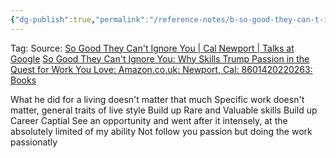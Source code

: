 ```yaml
---
{"dg-publish":true,"permalink":"/reference-notes/b-so-good-they-can-t-ignore-you/"}
---
```



Tag: 
Source: 
[So Good They Can't Ignore You | Cal Newport | Talks at Google](https://www.youtube.com/watch?v=qwOdU02SE0w)
[So Good They Can't Ignore You: Why Skills Trump Passion in the Quest for Work You Love: Amazon.co.uk: Newport, Cal: 8601420220263: Books](https://www.amazon.co.uk/Good-They-Cant-Ignore-You/dp/1455509124)

What he did for a living doesn't matter that much
Specific work doesn't matter, general traits of live style 
Build up Rare and Valuable skills
Build up Career Captial
See an opportunity and went after it intensely, at the absolutely limited of my ability
Not follow you passion but doing the work passionatly
